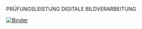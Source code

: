 PRÜFUNGSLEISTUNG DIGITALE BILDVERARBEITUNG

[![Binder](https://mybinder.org/badge_logo.svg)](https://mybinder.org/v2/gh/tolbensan/MNIST-Pr-fungsleistung/main?labpath=Pr%C3%BCfungsleistung.ipynb)
